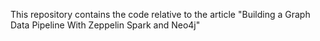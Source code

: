 This repository contains the code relative to the article "Building a Graph Data Pipeline With Zeppelin Spark and Neo4j"